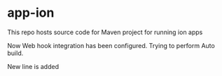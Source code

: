 # app-ion
This repo hosts source code for Maven project for running ion apps

Now Web hook integration has been configured.
Trying to perform Auto build.

New line is added 
